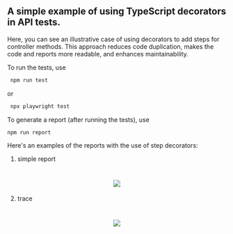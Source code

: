 ## A simple example of using TypeScript decorators in API tests.

Here, you can see an illustrative case of using decorators to add steps for controller methods. This approach reduces code duplication, makes the code and reports more readable, and enhances maintainability.

To run the tests, use
```sh
 npm run test
 ``` 
 or 

 ```sh
  npx playwright test
```

To generate a report (after running the tests), use
```sh 
npm run report
```

Here's an examples of the reports with the use of step decorators:

1) simple report

<h1 align="center"><img src="https://github.com/KyporenkoV/example-of-using-decorators-with-playwright/blob/main/screenshots/1.png?raw=true"></h1>

2) trace

<h1 align="center"><img src="https://github.com/KyporenkoV/example-of-using-decorators-with-playwright/blob/main/screenshots/2.png?raw=true"></h1>